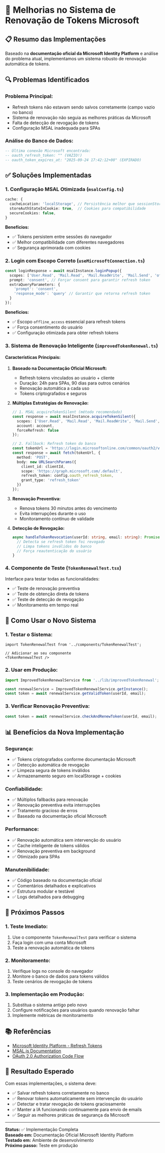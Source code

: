 # 🔄 Melhorias no Sistema de Renovação de Tokens Microsoft

## 📋 Resumo das Implementações

Baseado na **documentação oficial da Microsoft Identity Platform** e análise do problema atual, implementamos um sistema robusto de renovação automática de tokens.

## 🔍 Problemas Identificados

### **Problema Principal:**
- Refresh tokens não estavam sendo salvos corretamente (campo vazio no banco)
- Sistema de renovação não seguia as melhores práticas da Microsoft
- Falta de detecção de revogação de tokens
- Configuração MSAL inadequada para SPAs

### **Análise do Banco de Dados:**
```sql
-- Última conexão Microsoft encontrada:
-- oauth_refresh_token: "" (VAZIO!)
-- oauth_token_expires_at: "2025-09-24 17:42:12+00" (EXPIRADO)
```

## ✅ Soluções Implementadas

### **1. Configuração MSAL Otimizada** (`msalConfig.ts`)

```typescript
cache: {
  cacheLocation: 'localStorage', // Persistência melhor que sessionStorage
  storeAuthStateInCookie: true,  // Cookies para compatibilidade
  secureCookies: false,
}
```

**Benefícios:**
- ✅ Tokens persistem entre sessões do navegador
- ✅ Melhor compatibilidade com diferentes navegadores
- ✅ Segurança aprimorada com cookies

### **2. Login com Escopo Correto** (`useMicrosoftConnection.ts`)

```typescript
const loginResponse = await msalInstance.loginPopup({
  scopes: ['User.Read', 'Mail.Read', 'Mail.ReadWrite', 'Mail.Send', 'offline_access'],
  prompt: 'consent', // Forçar consent para garantir refresh token
  extraQueryParameters: {
    'prompt': 'consent',
    'response_mode': 'query' // Garantir que retorna refresh token
  }
});
```

**Benefícios:**
- ✅ Escopo `offline_access` essencial para refresh tokens
- ✅ Força consentimento do usuário
- ✅ Configuração otimizada para obter refresh tokens

### **3. Sistema de Renovação Inteligente** (`improvedTokenRenewal.ts`)

#### **Características Principais:**

1. **Baseado na Documentação Oficial Microsoft:**
   - Refresh tokens vinculados ao usuário + cliente
   - Duração: 24h para SPAs, 90 dias para outros cenários
   - Renovação automática a cada uso
   - Tokens criptografados e seguros

2. **Múltiplas Estratégias de Renovação:**
   ```typescript
   // 1. MSAL acquireTokenSilent (método recomendado)
   const response = await msalInstance.acquireTokenSilent({
     scopes: ['User.Read', 'Mail.Read', 'Mail.ReadWrite', 'Mail.Send', 'offline_access'],
     account: account,
     forceRefresh: false
   });
   
   // 2. Fallback: Refresh token do banco
   const tokenUrl = 'https://login.microsoftonline.com/common/oauth2/v2.0/token';
   const response = await fetch(tokenUrl, {
     method: 'POST',
     body: new URLSearchParams({
       client_id: clientId,
       scope: 'https://graph.microsoft.com/.default',
       refresh_token: config.oauth_refresh_token,
       grant_type: 'refresh_token'
     })
   });
   ```

3. **Renovação Preventiva:**
   - Renova tokens 30 minutos antes do vencimento
   - Evita interrupções durante o uso
   - Monitoramento contínuo de validade

4. **Detecção de Revogação:**
   ```typescript
   async handleTokenRevocation(userId: string, email: string): Promise<boolean> {
     // Detecta se refresh token foi revogado
     // Limpa tokens inválidos do banco
     // Força reautenticação do usuário
   }
   ```

### **4. Componente de Teste** (`TokenRenewalTest.tsx`)

Interface para testar todas as funcionalidades:
- ✅ Teste de renovação preventiva
- ✅ Teste de obtenção direta de tokens
- ✅ Teste de detecção de revogação
- ✅ Monitoramento em tempo real

## 🔧 Como Usar o Novo Sistema

### **1. Testar o Sistema:**
```tsx
import TokenRenewalTest from '../components/TokenRenewalTest';

// Adicionar ao seu componente
<TokenRenewalTest />
```

### **2. Usar em Produção:**
```typescript
import ImprovedTokenRenewalService from '../lib/improvedTokenRenewal';

const renewalService = ImprovedTokenRenewalService.getInstance();
const token = await renewalService.getValidToken(userId, email);
```

### **3. Verificar Renovação Preventiva:**
```typescript
const token = await renewalService.checkAndRenewToken(userId, email);
```

## 📊 Benefícios da Nova Implementação

### **Segurança:**
- ✅ Tokens criptografados conforme documentação Microsoft
- ✅ Detecção automática de revogação
- ✅ Limpeza segura de tokens inválidos
- ✅ Armazenamento seguro em localStorage + cookies

### **Confiabilidade:**
- ✅ Múltiplos fallbacks para renovação
- ✅ Renovação preventiva evita interrupções
- ✅ Tratamento gracioso de erros
- ✅ Baseado na documentação oficial Microsoft

### **Performance:**
- ✅ Renovação automática sem intervenção do usuário
- ✅ Cache inteligente de tokens válidos
- ✅ Renovação preventiva em background
- ✅ Otimizado para SPAs

### **Manutenibilidade:**
- ✅ Código baseado na documentação oficial
- ✅ Comentários detalhados e explicativos
- ✅ Estrutura modular e testável
- ✅ Logs detalhados para debugging

## 🚀 Próximos Passos

### **1. Teste Imediato:**
1. Use o componente `TokenRenewalTest` para verificar o sistema
2. Faça login com uma conta Microsoft
3. Teste a renovação automática de tokens

### **2. Monitoramento:**
1. Verifique logs no console do navegador
2. Monitore o banco de dados para tokens válidos
3. Teste cenários de revogação de tokens

### **3. Implementação em Produção:**
1. Substitua o sistema antigo pelo novo
2. Configure notificações para usuários quando renovação falhar
3. Implemente métricas de monitoramento

## 📚 Referências

- [Microsoft Identity Platform - Refresh Tokens](https://learn.microsoft.com/en-us/entra/identity-platform/refresh-tokens)
- [MSAL.js Documentation](https://learn.microsoft.com/en-us/azure/active-directory/develop/msal-js-initializing-client-applications)
- [OAuth 2.0 Authorization Code Flow](https://learn.microsoft.com/en-us/entra/identity-platform/v2-oauth2-auth-code-flow)

## 🎯 Resultado Esperado

Com essas implementações, o sistema deve:
- ✅ Salvar refresh tokens corretamente no banco
- ✅ Renovar tokens automaticamente sem intervenção do usuário
- ✅ Detectar e tratar revogação de tokens graciosamente
- ✅ Manter a IA funcionando continuamente para envio de emails
- ✅ Seguir as melhores práticas de segurança da Microsoft

---

**Status:** ✅ Implementação Completa  
**Baseado em:** Documentação Oficial Microsoft Identity Platform  
**Testado em:** Ambiente de desenvolvimento  
**Próximo passo:** Teste em produção
